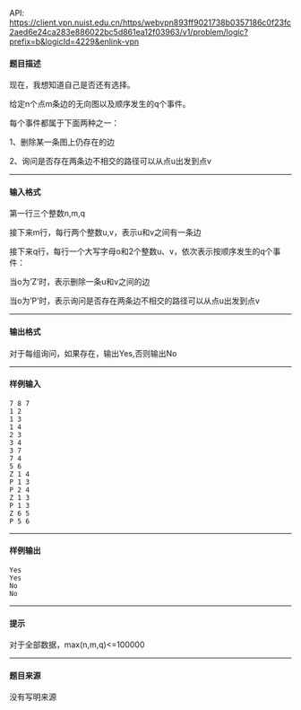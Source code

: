 API: https://client.vpn.nuist.edu.cn/https/webvpn893ff9021738b0357186c0f23fc2aed6e24ca283e886022bc5d861ea12f03963/v1/problem/logic?prefix=b&logicId=4229&enlink-vpn

#### 题目描述

现在，我想知道自己是否还有选择。

给定n个点m条边的无向图以及顺序发生的q个事件。

每个事件都属于下面两种之一：

1、删除某一条图上仍存在的边

2、询问是否存在两条边不相交的路径可以从点u出发到点v

---

#### 输入格式

第一行三个整数n,m,q

接下来m行，每行两个整数u,v，表示u和v之间有一条边

接下来q行，每行一个大写字母o和2个整数u、v，依次表示按顺序发生的q个事件：

当o为’Z’时，表示删除一条u和v之间的边

当o为’P’时，表示询问是否存在两条边不相交的路径可以从点u出发到点v

---

#### 输出格式

对于每组询问，如果存在，输出Yes,否则输出No

---

#### 样例输入
```
7 8 7
1 2
1 3
1 4
2 3
3 4
3 7
7 4
5 6
Z 1 4
P 1 3
P 2 4
Z 1 3
P 1 3
Z 6 5
P 5 6
```

---

#### 样例输出
```
Yes
Yes
No
No
```

---

#### 提示

对于全部数据，max(n,m,q)<=100000

---

#### 题目来源

没有写明来源
